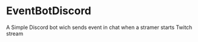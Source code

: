 # EventBotDiscord
A Simple Discord bot wich sends event in chat when a stramer starts Twitch stream
